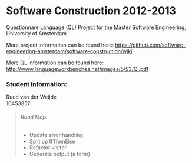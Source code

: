 Software Construction 2012-2013
===============================

Questionnare Language (QL) Project for the Master Software Engineering, University of Amsterdam

More project information can be found here: https://github.com/software-engineering-amsterdam/software-construction/wiki

More QL information can be found here: http://www.languageworkbenches.net/images/5/53/Ql.pdf



### Student information:
Ruud van der Weijde<br />
10453857<br />

> ###### Road Map:
> - Update error handling
> - Split up IfThenElse
> - Refactor visitor
> - Generate output (a form)
